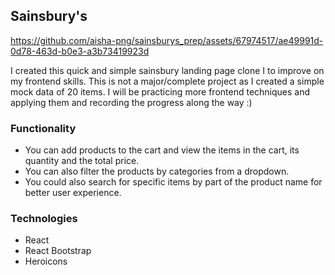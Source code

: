 ## Sainsbury's


https://github.com/aisha-png/sainsburys_prep/assets/67974517/ae49991d-0d78-463d-b0e3-a3b73419923d


I created this quick and simple sainsbury landing page clone I to improve on my frontend skills. This is not a major/complete project as I created a simple mock data of 20 items. I will be practicing more frontend techniques and applying them and recording the progress along the way :)

### Functionality
- You can add products to the cart and view the items in the cart, its quantity and the total price.
- You can also filter the products by categories from a dropdown.
- You could also search for specific items by part of the product name for better user experience.

### Technologies
- React
- React Bootstrap
- Heroicons


